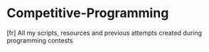 # Competitive-Programming
[fr] All my scripts, resources and previous attempts created during programming contests
